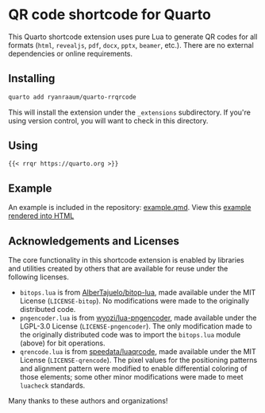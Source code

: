 # QR code shortcode for Quarto 

This Quarto shortcode extension uses pure Lua to generate QR codes for all formats (`html`, `revealjs`, `pdf`, `docx`, `pptx`, `beamer`, etc.). There are no external dependencies or online requirements.

## Installing

```bash
quarto add ryanraaum/quarto-rrqrcode
```

This will install the extension under the `_extensions` subdirectory.
If you're using version control, you will want to check in this directory.

## Using

```
{{< rrqr https://quarto.org >}}
```

## Example

An example is included in the repository: [example.qmd](example.qmd). View this [example rendered into HTML](https://htmlpreview.github.io/?https://github.com/ryanraaum/quarto-rrqrcode/blob/main/example.html)

## Acknowledgements and Licenses

The core functionality in this shortcode extension is enabled by 
libraries and utilities created by others that are available for 
reuse under the following licenses.

- `bitops.lua` is from [AlberTajuelo/bitop-lua](https://github.com/AlberTajuelo/bitop-lua), made available under the MIT License (`LICENSE-bitop`). No modifications were made to the originally distributed code.
- `pngencoder.lua` is from [wyozi/lua-pngencoder](https://github.com/wyozi/lua-pngencoder), made available under the LGPL-3.0 License (`LICENSE-pngencoder`). The only modification made to the originally distributed code was to import the `bitops.lua` module (above) for bit operations.
- `qrencode.lua` is from [speedata/luaqrcode](https://github.com/speedata/luaqrcode), made available under the MIT License (`LICENSE-qrencode`). The pixel values for the positioning patterns and alignment pattern were modified to enable differential coloring of those elements; some other minor modifications were made to meet `luacheck` standards.

Many thanks to these authors and organizations!
